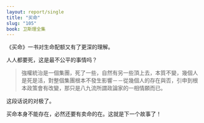 ```yaml
---
layout: report/single
title: "买命"
slug: "105"
book: 卫斯理全集
---
```

《买命》一书对生命配额又有了更深的理解。

人人都要死，这是最不公平的事情吗？

>強權統治是一個集團，死了一些，自然有另一些頂上去，本質不變，幾個人是死是活，對整個集團根本不發生影響－－從幾個人的存在與否，引申到根本政策會有改變，那只是八九流所謂政論家的一相情願而已。

这段话说的对极了。

买命本身不能存在，必然还要有卖命的在。这就是下一个故事了！
